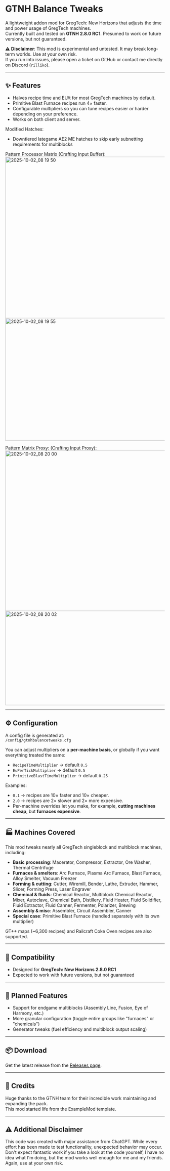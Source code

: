 # GTNH Balance Tweaks

A lightweight addon mod for GregTech: New Horizons that adjusts the time and power usage of GregTech machines.  
Currently built and tested on **GTNH 2.8.0 RC1**. Presumed to work on future versions, but not guaranteed.  

⚠️ **Disclaimer**: This mod is experimental and untested. It may break long-term worlds. Use at your own risk.  
If you run into issues, please open a ticket on GitHub or contact me directly on Discord (`rilliko`).  

---

## ✨ Features
- Halves recipe time and EU/t for most GregTech machines by default.  
- Primitive Blast Furnace recipes run 4× faster.  
- Configurable multipliers so you can tune recipes easier *or* harder depending on your preference.    
- Works on both client and server.  

Modified Hatches:
- Downtiered lategame AE2 ME hatches to skip early subnetting requirements for multiblocks

Pattern Processor Matrix (Crafting Input Buffer):
<img width="589" height="510" alt="2025-10-02_08 19 50" src="https://github.com/user-attachments/assets/073131c5-b566-4081-8eea-2e8510fa3ceb" />
<img width="1009" height="388" alt="2025-10-02_08 19 55" src="https://github.com/user-attachments/assets/208ca34a-acfa-433f-9b8e-7103ebb10de1" />

Pattern Matrix Proxy: (Crafting Input Proxy):
<img width="590" height="507" alt="2025-10-02_08 20 00" src="https://github.com/user-attachments/assets/f92869ca-ab90-454b-9c3a-411b5d3f719e" />
<img width="1320" height="298" alt="2025-10-02_08 20 02" src="https://github.com/user-attachments/assets/cc5b6f3f-83d8-4bf2-a854-52aae88add1c" />

---

## ⚙️ Configuration
A config file is generated at:  
`/config/gtnhbalancetweaks.cfg`  

You can adjust multipliers on a **per-machine basis**, or globally if you want everything treated the same:  

- `RecipeTimeMultiplier` → default `0.5`  
- `EuPerTickMultiplier` → default `0.5`  
- `PrimitiveBlastTimeMultiplier` → default `0.25`  

Examples:  
- `0.1` → recipes are 10× faster and 10× cheaper.  
- `2.0` → recipes are 2× slower and 2× more expensive.  
- Per-machine overrides let you make, for example, **cutting machines cheap**, but **furnaces expensive**.  

---

## 🏭 Machines Covered
This mod tweaks nearly all GregTech singleblock and multiblock machines, including:  

- **Basic processing**: Macerator, Compressor, Extractor, Ore Washer, Thermal Centrifuge  
- **Furnaces & smelters**: Arc Furnace, Plasma Arc Furnace, Blast Furnace, Alloy Smelter, Vacuum Freezer  
- **Forming & cutting**: Cutter, Wiremill, Bender, Lathe, Extruder, Hammer, Slicer, Forming Press, Laser Engraver  
- **Chemical & fluids**: Chemical Reactor, Multiblock Chemical Reactor, Mixer, Autoclave, Chemical Bath, Distillery, Fluid Heater, Fluid Solidifier, Fluid Extractor, Fluid Canner, Fermenter, Polarizer, Brewing  
- **Assembly & misc**: Assembler, Circuit Assembler, Canner  
- **Special case**: Primitive Blast Furnace (handled separately with its own multiplier)  

GT++ maps (~6,300 recipes) and Railcraft Coke Oven recipes are also supported.  

---

## 📌 Compatibility
- Designed for **GregTech: New Horizons 2.8.0 RC1**  
- Expected to work with future versions, but not guaranteed  

---

## 🔮 Planned Features
- Support for endgame multiblocks (Assembly Line, Fusion, Eye of Harmony, etc.)  
- More granular configuration (toggle entire groups like "furnaces" or "chemicals")  
- Generator tweaks (fuel efficiency and multiblock output scaling)  

---

## 📦 Download
Get the latest release from the [Releases page](../../releases).  

---

## 🙏 Credits
Huge thanks to the GTNH team for their incredible work maintaining and expanding the pack.  
This mod started life from the ExampleMod template.  

---

## ⚠️ Additional Disclaimer
This code was created with major assistance from ChatGPT. While every effort has been made to test functionality, unexpected behavior may occur. Don't expect fantastic work if you take a look at the code yourself, I have no idea what I'm doing, but the mod works well enough for me and my friends. Again, use at your own risk.
